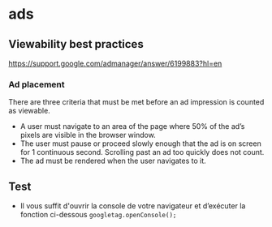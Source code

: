 # ads
## Viewability best practices
<https://support.google.com/admanager/answer/6199883?hl=en>
### Ad placement
There are three criteria that must be met before an ad impression is counted as viewable.

* A user must navigate to an area of the page where 50% of the ad’s pixels are visible in the browser window.
* The user must pause or proceed slowly enough that the ad is on screen for 1 continuous second. Scrolling past an ad too quickly does not count.
* The ad must be rendered when the user navigates to it.
## Test
- Il vous suffit d'ouvrir la console de votre navigateur et d’exécuter la fonction ci-dessous
`googletag.openConsole();`